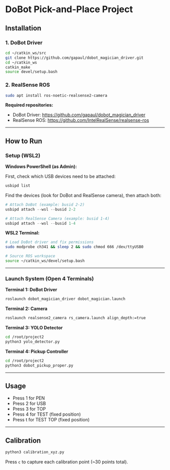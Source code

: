 # DoBot Pick-and-Place Project

## Installation

### 1. DoBot Driver
```bash
cd ~/catkin_ws/src
git clone https://github.com/gapaul/dobot_magician_driver.git
cd ~/catkin_ws
catkin_make
source devel/setup.bash
```

### 2. RealSense ROS
```bash
sudo apt install ros-noetic-realsense2-camera
```

**Required repositories:**
- DoBot Driver: https://github.com/gapaul/dobot_magician_driver
- RealSense ROS: https://github.com/IntelRealSense/realsense-ros

---

## How to Run

### Setup (WSL2)

**Windows PowerShell (as Admin):**

First, check which USB devices need to be attached:
```powershell
usbipd list
```

Find the devices (look for DoBot and RealSense camera), then attach both:
```powershell
# Attach DoBot (example: busid 2-2)
usbipd attach --wsl --busid 2-2

# Attach RealSense Camera (example: busid 1-4)
usbipd attach --wsl --busid 1-4
```

**WSL2 Terminal:**
```bash
# Load DoBot driver and fix permissions
sudo modprobe ch341 && sleep 2 && sudo chmod 666 /dev/ttyUSB0

# Source ROS workspace
source ~/catkin_ws/devel/setup.bash
```

---

### Launch System (Open 4 Terminals)

**Terminal 1: DoBot Driver**
```bash
roslaunch dobot_magician_driver dobot_magician.launch
```

**Terminal 2: Camera**
```bash
roslaunch realsense2_camera rs_camera.launch align_depth:=true
```

**Terminal 3: YOLO Detector**
```bash
cd /root/project2
python3 yolo_detector.py
```

**Terminal 4: Pickup Controller**
```bash
cd /root/project2
python3 dobot_pickup_proper.py
```

---

## Usage
- Press 1 for PEN
- Press 2 for USB
- Press 3 for TOP
- Press 4 for TEST (fixed position)
- Press t for TEST TOP (fixed position)

---

## Calibration

```bash
python3 calibration_xyz.py
```

Press `c` to capture each calibration point (~30 points total).
